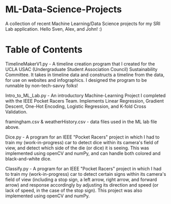 # ML-Data-Science-Projects
A collection of recent Machine Learning/Data Science projects for my SRI Lab application. Hello Sven, Alex, and John! :)


# Table of Contents

TimelineMakerV1.py - A timeline creation program that I created for the UCLA USAC (Undergraduate Student Association Council) Sustainability Committee. It takes in timeline data and constructs a timeline from the data, for use on websites and infographics. I designed the program to be runnable by non-tech-savvy folks!

Intro_to_ML_Lab.py - An introductory Machine-Learning Project I completed with the IEEE Pocket Racers Team. Implements Linear Regression, Gradient Descent, One-Hot Encoding, Logistic Regression, and K-fold Cross Validation.

framingham.csv & weatherHistory.csv - data files used in the ML lab file above. 

Dice.py - A program for an IEEE "Pocket Racers" project in which I had to train my (work-in-progress) car to detect dice within its camera's field of view, and detect which side of the die (or dice) it is seeing. This was implemented using openCV and numPy, and can handle both colored and black-and-white dice.

Classify.py - A program for an IEEE "Pocket Racers" project in which I had to train my (work-in-progress) car to detect certain signs within its camera's field of view (including a stop sign, a left arrow, right arrow, and forward arrow) and response accordingly by adjusting its direction and speed (or lack of speed, in the case of the stop sign). This project was also implemented using openCV and numPy.

